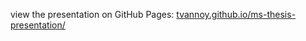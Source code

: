 view the presentation on GitHub Pages: [tvannoy.github.io/ms-thesis-presentation/](tvannoy.github.io/ms-thesis-presentation/)
